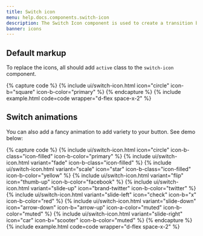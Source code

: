 ```yaml
---
title: Switch icon
menu: help.docs.components.switch-icon
description: The Switch Icon component is used to create a transition between two icons. You can use any icon, both line and filled version.
banner: icons
---
```


## Default markup

To replace the icons, all should add `active` class to the `switch-icon` component.

{% capture code %}
{% include ui/switch-icon.html icon="circle" icon-b="square" icon-b-color="primary"  %}
{% endcapture %}
{% include example.html code=code wrapper="d-flex space-x-2" %}

## Switch animations

You can also add a fancy animation to add variety to your button. See demo below:

{% capture code %}
{% include ui/switch-icon.html icon="circle" icon-b-class="icon-filled" icon-b-color="primary"  %}
{% include ui/switch-icon.html variant="fade" icon-b-class="icon-filled"  %}
{% include ui/switch-icon.html variant="scale" icon="star" icon-b-class="icon-filled" icon-b-color="yellow" %}
{% include ui/switch-icon.html variant="flip" icon="thumb-up" icon-b-color="facebook" %}
{% include ui/switch-icon.html variant="slide-up" icon="brand-twitter" icon-b-color="twitter" %}
{% include ui/switch-icon.html variant="slide-left" icon="check" icon-b="x" icon-b-color="red" %}
{% include ui/switch-icon.html variant="slide-down" icon="arrow-down" icon-b="arrow-up" icon-a-color="muted" icon-b-color="muted" %}
{% include ui/switch-icon.html variant="slide-right" icon="car" icon-b="scooter" icon-b-color="muted" %}
{% endcapture %}
{% include example.html code=code wrapper="d-flex space-x-2" %}
